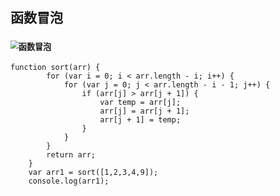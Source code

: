 ## 函数冒泡

### <img src="C:\Users\wenwei\AppData\Roaming\Typora\typora-user-images\1571552948148.png" alt="函数冒泡" style="zoom:80%;" />

```
function sort(arr) {
        for (var i = 0; i < arr.length - i; i++) {
            for (var j = 0; j < arr.length - i - 1; j++) {
                if (arr[j] > arr[j + 1]) {
                    var temp = arr[j];
                    arr[j] = arr[j + 1];
                    arr[j + 1] = temp;
                }
            }
        }
        return arr;
    }
    var arr1 = sort([1,2,3,4,9]);
    console.log(arr1);
```


